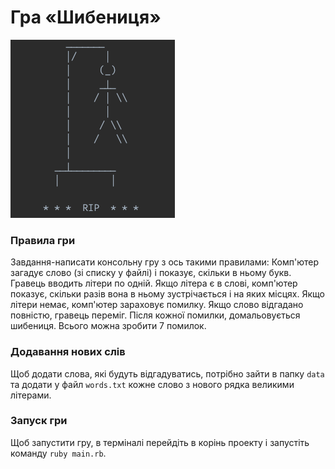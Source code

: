 # Гра «Шибениця»
![img_1.png](img_1.png)
### Правила гри
Завдання-написати консольну гру з ось такими правилами:
Комп'ютер загадує слово (зі списку у файлі) і показує, скільки в ньому букв. Гравець вводить літери по одній. Якщо літерa є в слові, комп'ютер показує, скільки разів вона в ньому
зустрічається і на яких місцях. Якщо літери немає, комп'ютер зараховує помилку. Якщо слово відгадано повністю, гравець переміг. Після кожної помилки, домальовується
шибениця. Всього можна зробити 7 помилок.

### Додавання нових слів
Щоб додати слова, які будуть відгадуватись, потрібно зайти в папку `data` та додати у файл `words.txt` кожне слово з нового рядка великими літерами.

### Запуск гри
Щоб запустити гру, в терміналі перейдіть в корінь проекту і запустіть команду `ruby main.rb`.
